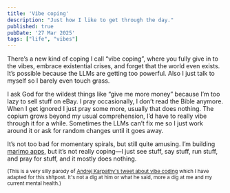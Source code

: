 ```yaml
---
title: 'Vibe coping'
description: "Just how I like to get through the day."
published: true
pubDate: '27 Mar 2025'
tags: ["life", "vibes"]
---
```


There’s a new kind of coping I call “vibe coping”, where you fully give in to the vibes, embrace existential crises, and forget that the world even exists. It’s possible because the LLMs are getting too powerful. Also I just talk to myself so I barely even touch grass.

I ask God for the wildest things like “give me more money” because I’m too lazy to sell stuff on eBay. I pray occasionally, I don’t read the Bible anymore. When I get ignored I just pray some more, usually that does nothing. The copium grows beyond my usual comprehension, I’d have to really vibe through it for a while. Sometimes the LLMs can’t fix me so I just work around it or ask for random changes until it goes away.

It’s not too bad for momentary spirals, but still quite amusing. I’m building [marimo apps](/morsels/morsel-16/), but it’s not really coping—I just see stuff, say stuff, run stuff, and pray for stuff, and it mostly does nothing.

<small>(This is a very silly parody of [Andrej Karpathy's tweet about vibe coding](https://twitter.com/karpathy/status/1886192184808149383) which I have adapted for this sh!tpost. It's not a dig at him or what he said, more a dig at me and my current mental health.)</small>
